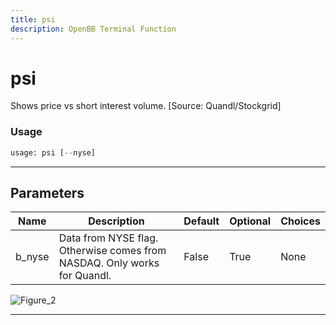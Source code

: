 ```yaml
---
title: psi
description: OpenBB Terminal Function
---
```


# psi

Shows price vs short interest volume. [Source: Quandl/Stockgrid]

### Usage

```python
usage: psi [--nyse]
```

---

## Parameters

| Name | Description | Default | Optional | Choices |
| ---- | ----------- | ------- | -------- | ------- |
| b_nyse | Data from NYSE flag. Otherwise comes from NASDAQ. Only works for Quandl. | False | True | None |

![Figure_2](https://user-images.githubusercontent.com/46355364/154076731-e1f5ad9c-71c7-4c56-93b1-613985057951.png)

---
